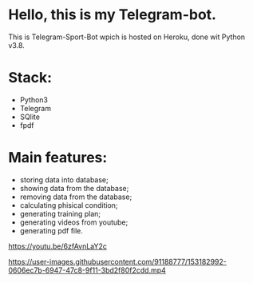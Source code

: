 # Hello, this is my Telegram-bot.

This is Telegram-Sport-Bot wрich is hosted on Heroku, done wit Python v3.8.

# Stack:

  - Python3
  - Telegram
  - SQlite
  - fpdf

# Main features:

- storing data into database;
- showing data from the database;
- removing data from the database;
- calculating phisical condition;
- generating training plan;
- generating videos from youtube;
- generating pdf file.



https://youtu.be/6zfAvnLaY2c


https://user-images.githubusercontent.com/91188777/153182992-0606ec7b-6947-47c8-9f11-3bd2f80f2cdd.mp4


